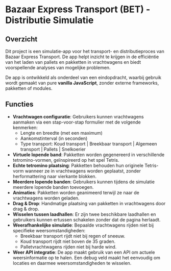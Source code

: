 # Bazaar Express Transport (BET) - Distributie Simulatie

## Overzicht

Dit project is een simulatie-app voor het transport- en distributieproces van Bazaar Express Transport. De app helpt inzicht te krijgen in de efficiëntie van het laden van pallets en pakketten in vrachtwagens en biedt voorspellende analyses van mogelijke problemen.

De app is ontwikkeld als onderdeel van een eindopdracht, waarbij gebruik wordt gemaakt van pure **vanilla JavaScript**, zonder externe frameworks, pakketten of modules.

## Functies

- **Vrachtwagen configuratie**: Gebruikers kunnen vrachtwagens aanmaken via een stap-voor-stap formulier met de volgende kenmerken:
  - Lengte en breedte (met een maximum)
  - Aankomstinterval (in seconden)
  - Type transport: Koud transport | Breekbaar transport | Algemeen transport | Pallets | Snelkoerier
- **Virtuele lopende band**: Pakketten worden gegenereerd in verschillende tetromino-vormen, geïnspireerd op het spel Tetris.
- **Echte tetromino plaatsing**: Pakketten behouden hun originele Tetris-vorm wanneer ze in vrachtwagens worden geplaatst, zonder herformattering naar vierkante blokken.
- **Meerdere lopende banden**: Gebruikers kunnen tijdens de simulatie meerdere lopende banden toevoegen.
- **Animaties**: Pakketten worden geanimeerd terwijl ze naar de vrachtwagens worden geladen.
- **Drag & Drop**: Handmatige plaatsing van pakketten in vrachtwagens door drag & drop.
- **Wisselen tussen laadhallen**: Er zijn twee beschikbare laadhallen en gebruikers kunnen ertussen schakelen zonder dat de pagina herlaadt.
- **Weerafhankelijke simulatie**: Bepaalde vrachtwagens rijden niet bij specifieke weersomstandigheden:
  - Breekbaar transport rijdt niet bij regen of sneeuw.
  - Koud transport rijdt niet boven de 35 graden.
  - Palletvrachtwagens rijden niet bij harde wind.
- **Weer API integratie**: De app maakt gebruik van een API om actuele weersinformatie op te halen. Een debug veld maakt het eenvoudig om locaties en daarmee weersomstandigheden te wisselen.
